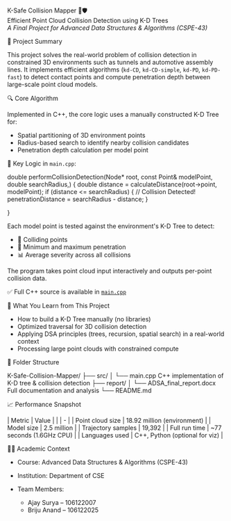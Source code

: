  K-Safe Collision Mapper 🚄🛡️  
Efficient Point Cloud Collision Detection using K-D Trees  
_A Final Project for Advanced Data Structures & Algorithms (CSPE-43)_



 🎯 Project Summary

This project solves the real-world problem of collision detection in constrained 3D environments such as tunnels and automotive assembly lines. It implements efficient algorithms (`kd-CD`, `kd-CD-simple`, `kd-PD`, `kd-PD-fast`) to detect contact points and compute penetration depth between large-scale point cloud models.



 🔍 Core Algorithm

Implemented in C++, the core logic uses a manually constructed K-D Tree for:

- Spatial partitioning of 3D environment points
- Radius-based search to identify nearby collision candidates
- Penetration depth calculation per model point

 🔢 Key Logic in `main.cpp`:


double performCollisionDetection(Node* root, const Point& modelPoint, double searchRadius,) {
    double distance = calculateDistance(root->point, modelPoint);
    if (distance <= searchRadius) {
        // Collision Detected!
        penetrationDistance = searchRadius - distance;
    }
   
}


Each model point is tested against the environment's K-D Tree to detect:

* 📍 Colliding points
* 📏 Minimum and maximum penetration
* 📊 Average severity across all collisions

The program takes point cloud input interactively and outputs per-point collision data.

✅ Full C++ source is available in [`main.cpp`](./src/main.cpp)



 🧠 What You Learn from This Project

* How to build a K-D Tree manually (no libraries)
* Optimized traversal for 3D collision detection
* Applying DSA principles (trees, recursion, spatial search) in a real-world context
* Processing large point clouds with constrained compute



 📁 Folder Structure


K-Safe-Collision-Mapper/
├── src/
│   └── main.cpp               C++ implementation of K-D tree & collision detection
├── report/
│   └── ADSA_final_report.docx   Full documentation and analysis
└── README.md




 📈 Performance Snapshot

| Metric             | Value                              |
|  | - |
| Point cloud size   | 18.92 million (environment)        |
| Model size         | 2.5 million                        |
| Trajectory samples | 19,392                             |
| Full run time      | \~77 seconds (1.6GHz CPU)      |
| Languages used     | C++, Python (optional for viz) |



 🧑‍🎓 Academic Context

* Course: Advanced Data Structures & Algorithms (CSPE-43)
* Institution: Department of CSE
* Team Members:

  * Ajay Surya – 106122007
  * Briju Anand – 106122025
